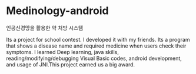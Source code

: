 # Medinology-android
인공신경망을 활용한 약 처방 시스템

Its a project for school contest. I developed it with my friends. Its a program that shows a disease name and required medicine when users check their symptoms. I learned Deep learning, java skills, reading/modifying/debugging Visual Basic codes, android development, and usage of JNI.This project earned us a big award.
